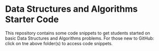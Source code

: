 # Data Structures and Algorithms Starter Code

This repository contains some code snippets to get students started on basic Data Structures and Algorithms problems. For those new to GitHub: click on tne above folder(s) to access code snippets.